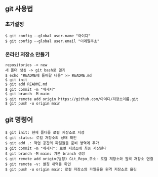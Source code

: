 ## git 사용법   
### 초기설정   
    $ git config --global user.name "아이디"   
    $ git config --global user.email "이메일주소"    
### 온라인 저장소 만들기   
    repositories -> new   
    새 폴더 생성 -> git bash로 열기   
    $ echo "README에 들어갈 내용" >> README.md   
    $ git init   
    $ git add README.md   
    $ git commit -m "메세지"   
    $ git branch -M main   
    $ git remote add origin https://github.com/아이디/저장소이름.git   
    $ git push -u origin main   

## git 명령어   
    $ git init: 현재 폴더를 로컬 저장소로 지정   
    $ git status: 로컬 저장소의 상태 확인   
    $ git add .: 작업 공간의 파일들을 준비 영역에 추가   
    $ git commit -m "메세지": 로컬 저장소에 최종 저장한다   
    $ git branch -M main: 기본 branch 생성   
    $ git remote add origin(별칭) Git_Repo_주소: 로컬 저장소와 원격 저장소 연결   
    $ git remote -v: 별칭 내역을 확인   
    $ git push -u origin main: 로컬 저장소의 파일들을 원격 저장소로 옮김   